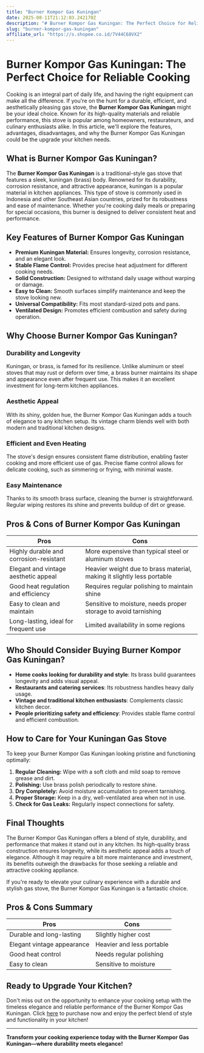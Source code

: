 ```yaml
---
title: "Burner Kompor Gas Kuningan"
date: 2025-08-11T21:12:03.242170Z
description: "# Burner Kompor Gas Kuningan: The Perfect Choice for Reliable Cooking..."
slug: "burner-kompor-gas-kuningan"
affiliate_url: "https://s.shopee.co.id/7V44C68VX2"
---
```

# Burner Kompor Gas Kuningan: The Perfect Choice for Reliable Cooking

Cooking is an integral part of daily life, and having the right equipment can make all the difference. If you're on the hunt for a durable, efficient, and aesthetically pleasing gas stove, the **Burner Kompor Gas Kuningan** might be your ideal choice. Known for its high-quality materials and reliable performance, this stove is popular among homeowners, restaurateurs, and culinary enthusiasts alike. In this article, we'll explore the features, advantages, disadvantages, and why the Burner Kompor Gas Kuningan could be the upgrade your kitchen needs.

## What is Burner Kompor Gas Kuningan?

The **Burner Kompor Gas Kuningan** is a traditional-style gas stove that features a sleek, kuningan (brass) body. Renowned for its durability, corrosion resistance, and attractive appearance, kuningan is a popular material in kitchen appliances. This type of stove is commonly used in Indonesia and other Southeast Asian countries, prized for its robustness and ease of maintenance. Whether you're cooking daily meals or preparing for special occasions, this burner is designed to deliver consistent heat and performance.

## Key Features of Burner Kompor Gas Kuningan

- **Premium Kuningan Material:** Ensures longevity, corrosion resistance, and an elegant look.
- **Stable Flame Control:** Provides precise heat adjustment for different cooking needs.
- **Solid Construction:** Designed to withstand daily usage without warping or damage.
- **Easy to Clean:** Smooth surfaces simplify maintenance and keep the stove looking new.
- **Universal Compatibility:** Fits most standard-sized pots and pans.
- **Ventilated Design:** Promotes efficient combustion and safety during operation.

## Why Choose Burner Kompor Gas Kuningan?

### Durability and Longevity

Kuningan, or brass, is famed for its resilience. Unlike aluminum or steel stoves that may rust or deform over time, a brass burner maintains its shape and appearance even after frequent use. This makes it an excellent investment for long-term kitchen appliances.

### Aesthetic Appeal

With its shiny, golden hue, the Burner Kompor Gas Kuningan adds a touch of elegance to any kitchen setup. Its vintage charm blends well with both modern and traditional kitchen designs.

### Efficient and Even Heating

The stove's design ensures consistent flame distribution, enabling faster cooking and more efficient use of gas. Precise flame control allows for delicate cooking, such as simmering or frying, with minimal waste.

### Easy Maintenance

Thanks to its smooth brass surface, cleaning the burner is straightforward. Regular wiping restores its shine and prevents buildup of dirt or grease.

## Pros & Cons of Burner Kompor Gas Kuningan

| **Pros** | **Cons** |
|------------|------------|
| Highly durable and corrosion-resistant | More expensive than typical steel or aluminum stoves |
| Elegant and vintage aesthetic appeal | Heavier weight due to brass material, making it slightly less portable |
| Good heat regulation and efficiency | Requires regular polishing to maintain shine |
| Easy to clean and maintain | Sensitive to moisture, needs proper storage to avoid tarnishing |
| Long-lasting, ideal for frequent use | Limited availability in some regions |

## Who Should Consider Buying Burner Kompor Gas Kuningan?

- **Home cooks looking for durability and style**: Its brass build guarantees longevity and adds visual appeal.
- **Restaurants and catering services**: Its robustness handles heavy daily usage.
- **Vintage and traditional kitchen enthusiasts**: Complements classic kitchen decor.
- **People prioritizing safety and efficiency**: Provides stable flame control and efficient combustion.

## How to Care for Your Kuningan Gas Stove

To keep your Burner Kompor Gas Kuningan looking pristine and functioning optimally:

1. **Regular Cleaning:** Wipe with a soft cloth and mild soap to remove grease and dirt.
2. **Polishing:** Use brass polish periodically to restore shine.
3. **Dry Completely:** Avoid moisture accumulation to prevent tarnishing.
4. **Proper Storage:** Keep in a dry, well-ventilated area when not in use.
5. **Check for Gas Leaks:** Regularly inspect connections for safety.

## Final Thoughts

The Burner Kompor Gas Kuningan offers a blend of style, durability, and performance that makes it stand out in any kitchen. Its high-quality brass construction ensures longevity, while its aesthetic appeal adds a touch of elegance. Although it may require a bit more maintenance and investment, its benefits outweigh the drawbacks for those seeking a reliable and attractive cooking appliance.

If you're ready to elevate your culinary experience with a durable and stylish gas stove, the Burner Kompor Gas Kuningan is a fantastic choice.

## Pros & Cons Summary

| **Pros** | **Cons** |
|------------|------------|
| Durable and long-lasting | Slightly higher cost |
| Elegant vintage appearance | Heavier and less portable |
| Good heat control | Needs regular polishing |
| Easy to clean | Sensitive to moisture |

## Ready to Upgrade Your Kitchen?

Don't miss out on the opportunity to enhance your cooking setup with the timeless elegance and reliable performance of the Burner Kompor Gas Kuningan. Click [here](https://s.shopee.co.id/7V44C68VX2) to purchase now and enjoy the perfect blend of style and functionality in your kitchen!

---

**Transform your cooking experience today with the Burner Kompor Gas Kuningan—where durability meets elegance!**